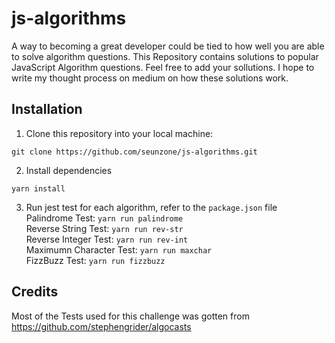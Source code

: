 # js-algorithms
A way to becoming a great developer could be tied to how well you are able to solve algorithm questions.
This Repository contains solutions to popular JavaScript Algorithm questions.
Feel free to add your sollutions.
I hope to write my thought process on medium on how these solutions work.

## Installation
1. Clone this repository into your local machine:
```
git clone https://github.com/seunzone/js-algorithms.git
```
2. Install dependencies
```
yarn install
```
3. Run jest test for each algorithm, refer to the `package.json` file <br>
Palindrome Test: `yarn run palindrome` <br>
Reverse String Test: `yarn run rev-str` <br>
Reverse Integer Test: `yarn run rev-int` <br>
Maximumn Character Test: `yarn run maxchar` <br>
FizzBuzz Test: `yarn run fizzbuzz` <br>




## Credits
Most of the Tests used for this challenge was gotten from https://github.com/stephengrider/algocasts
